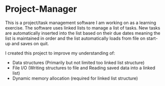 # Project-Manager
This is a project/task management software I am working on as a learning exercise. The software uses linked lists to manage a list of tasks. New tasks are automatically inserted into the list based on their due dates meaning the list is maintained in order and the list automatically loads from file on start-up and saves on quit.

I created this project to improve my understanding of:
- Data structures (Primarily but not limited too linked list structure)
- File I/O (Writing structures to file and Reading saved data into a linked list)
- Dynamic memory allocation (required for linked list structure)
